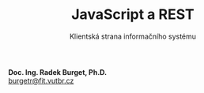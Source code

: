 <!-- .slide: class="title" -->

<div class="logo"></div>
<div class="main">
    <header>
        <h1>JavaScript a REST</h1>
        <p class="subtitle">Klientská strana informačního systému</p>
    </header>
    <p class="author" style="margin: 0"><strong>Doc. Ing. Radek Burget, Ph.D.</strong><br>
        <a href="mailto:burgetr@fit.vutbr.cz">burgetr@fit.vutbr.cz</a>
    </p>
</div>
